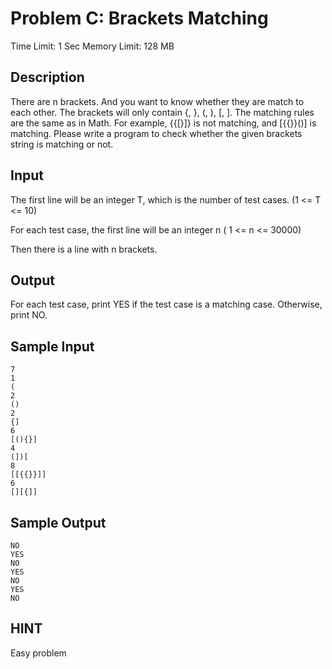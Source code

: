 # Problem C: Brackets Matching

Time Limit: 1 Sec  Memory Limit: 128 MB

## Description

There are n brackets. And you want to know whether they are match to each other. The brackets will only contain {, }, (, ), [, ]. The matching rules are the same as in Math. For example, {{[}]} is not matching, and [{{}}()] is matching. Please write a program to check whether the given brackets string is matching or not.

## Input

The first line will be an integer T, which is the number of test cases. (1 <= T <= 10)

For each test case, the first line will be an integer n ( 1 <= n <= 30000)

Then there is a line with n brackets.

## Output

For each test case, print YES if the test case is a matching case. Otherwise, print NO.

## Sample Input

```
7
1
(
2
()
2
{]
6
[(){}]
4
(])[
8
[[{{}}]]
6
[][{]]
```

## Sample Output

```
NO
YES
NO
YES
NO
YES
NO
```

## HINT

Easy problem